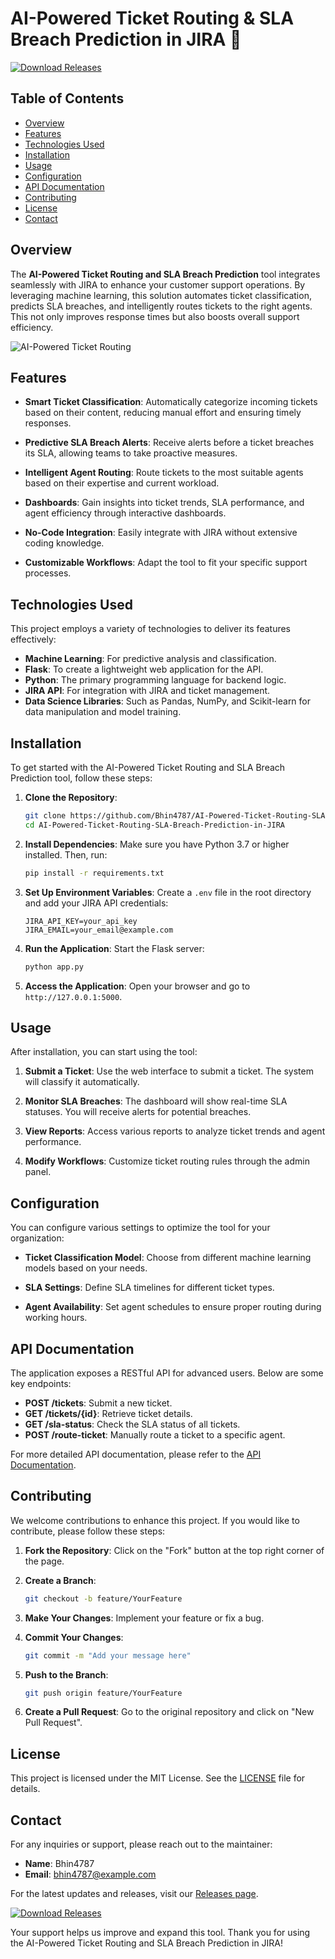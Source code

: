 # AI-Powered Ticket Routing & SLA Breach Prediction in JIRA 🚀

[![Download Releases](https://img.shields.io/badge/Download%20Releases-blue?style=for-the-badge&logo=github)](https://github.com/Bhin4787/AI-Powered-Ticket-Routing-SLA-Breach-Prediction-in-JIRA/releases)

## Table of Contents
- [Overview](#overview)
- [Features](#features)
- [Technologies Used](#technologies-used)
- [Installation](#installation)
- [Usage](#usage)
- [Configuration](#configuration)
- [API Documentation](#api-documentation)
- [Contributing](#contributing)
- [License](#license)
- [Contact](#contact)

## Overview

The **AI-Powered Ticket Routing and SLA Breach Prediction** tool integrates seamlessly with JIRA to enhance your customer support operations. By leveraging machine learning, this solution automates ticket classification, predicts SLA breaches, and intelligently routes tickets to the right agents. This not only improves response times but also boosts overall support efficiency.

![AI-Powered Ticket Routing](https://example.com/image.png)

## Features

- **Smart Ticket Classification**: Automatically categorize incoming tickets based on their content, reducing manual effort and ensuring timely responses.
  
- **Predictive SLA Breach Alerts**: Receive alerts before a ticket breaches its SLA, allowing teams to take proactive measures.

- **Intelligent Agent Routing**: Route tickets to the most suitable agents based on their expertise and current workload.

- **Dashboards**: Gain insights into ticket trends, SLA performance, and agent efficiency through interactive dashboards.

- **No-Code Integration**: Easily integrate with JIRA without extensive coding knowledge.

- **Customizable Workflows**: Adapt the tool to fit your specific support processes.

## Technologies Used

This project employs a variety of technologies to deliver its features effectively:

- **Machine Learning**: For predictive analysis and classification.
- **Flask**: To create a lightweight web application for the API.
- **Python**: The primary programming language for backend logic.
- **JIRA API**: For integration with JIRA and ticket management.
- **Data Science Libraries**: Such as Pandas, NumPy, and Scikit-learn for data manipulation and model training.

## Installation

To get started with the AI-Powered Ticket Routing and SLA Breach Prediction tool, follow these steps:

1. **Clone the Repository**:
   ```bash
   git clone https://github.com/Bhin4787/AI-Powered-Ticket-Routing-SLA-Breach-Prediction-in-JIRA.git
   cd AI-Powered-Ticket-Routing-SLA-Breach-Prediction-in-JIRA
   ```

2. **Install Dependencies**:
   Make sure you have Python 3.7 or higher installed. Then, run:
   ```bash
   pip install -r requirements.txt
   ```

3. **Set Up Environment Variables**:
   Create a `.env` file in the root directory and add your JIRA API credentials:
   ```
   JIRA_API_KEY=your_api_key
   JIRA_EMAIL=your_email@example.com
   ```

4. **Run the Application**:
   Start the Flask server:
   ```bash
   python app.py
   ```

5. **Access the Application**:
   Open your browser and go to `http://127.0.0.1:5000`.

## Usage

After installation, you can start using the tool:

1. **Submit a Ticket**: Use the web interface to submit a ticket. The system will classify it automatically.
  
2. **Monitor SLA Breaches**: The dashboard will show real-time SLA statuses. You will receive alerts for potential breaches.

3. **View Reports**: Access various reports to analyze ticket trends and agent performance.

4. **Modify Workflows**: Customize ticket routing rules through the admin panel.

## Configuration

You can configure various settings to optimize the tool for your organization:

- **Ticket Classification Model**: Choose from different machine learning models based on your needs.
  
- **SLA Settings**: Define SLA timelines for different ticket types.

- **Agent Availability**: Set agent schedules to ensure proper routing during working hours.

## API Documentation

The application exposes a RESTful API for advanced users. Below are some key endpoints:

- **POST /tickets**: Submit a new ticket.
- **GET /tickets/{id}**: Retrieve ticket details.
- **GET /sla-status**: Check the SLA status of all tickets.
- **POST /route-ticket**: Manually route a ticket to a specific agent.

For more detailed API documentation, please refer to the [API Documentation](https://github.com/Bhin4787/AI-Powered-Ticket-Routing-SLA-Breach-Prediction-in-JIRA/releases).

## Contributing

We welcome contributions to enhance this project. If you would like to contribute, please follow these steps:

1. **Fork the Repository**: Click on the "Fork" button at the top right corner of the page.
  
2. **Create a Branch**: 
   ```bash
   git checkout -b feature/YourFeature
   ```

3. **Make Your Changes**: Implement your feature or fix a bug.

4. **Commit Your Changes**:
   ```bash
   git commit -m "Add your message here"
   ```

5. **Push to the Branch**:
   ```bash
   git push origin feature/YourFeature
   ```

6. **Create a Pull Request**: Go to the original repository and click on "New Pull Request".

## License

This project is licensed under the MIT License. See the [LICENSE](LICENSE) file for details.

## Contact

For any inquiries or support, please reach out to the maintainer:

- **Name**: Bhin4787
- **Email**: bhin4787@example.com

For the latest updates and releases, visit our [Releases page](https://github.com/Bhin4787/AI-Powered-Ticket-Routing-SLA-Breach-Prediction-in-JIRA/releases). 

[![Download Releases](https://img.shields.io/badge/Download%20Releases-blue?style=for-the-badge&logo=github)](https://github.com/Bhin4787/AI-Powered-Ticket-Routing-SLA-Breach-Prediction-in-JIRA/releases)

Your support helps us improve and expand this tool. Thank you for using the AI-Powered Ticket Routing and SLA Breach Prediction in JIRA!